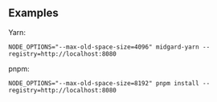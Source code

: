 ## Examples

Yarn:
```
NODE_OPTIONS="--max-old-space-size=4096" midgard-yarn --registry=http://localhost:8080
```

pnpm:
```
NODE_OPTIONS="--max-old-space-size=8192" pnpm install --registry=http://localhost:8080
```